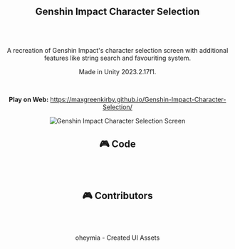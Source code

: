 <h2 align="center">Genshin Impact Character Selection</h2>
<br><br>

<p align="center">A recreation of Genshin Impact's character selection screen with additional features like string search and favouriting system.</p>
<p align="center">Made in Unity 2023.2.17f1.</p>
<br>

<p align="center"><strong>Play on Web:</strong> <a href="https://maxgreenkirby.github.io/Genshin-Impact-Character-Selection/" target="_blank">https://maxgreenkirby.github.io/Genshin-Impact-Character-Selection/</a></p>

<p align="center">
    <img src="https://github.com/user-attachments/assets/87879847-0ab0-464b-be2e-c443b383f4a1" alt="Genshin Impact Character Selection Screen">
</p>

<h2 align="center">🎮 Code</h2>
<br><br>

<h2 align="center">🎮 Contributors</h2>
<br><br>

<p align="center">oheymia - Created UI Assets</p>
